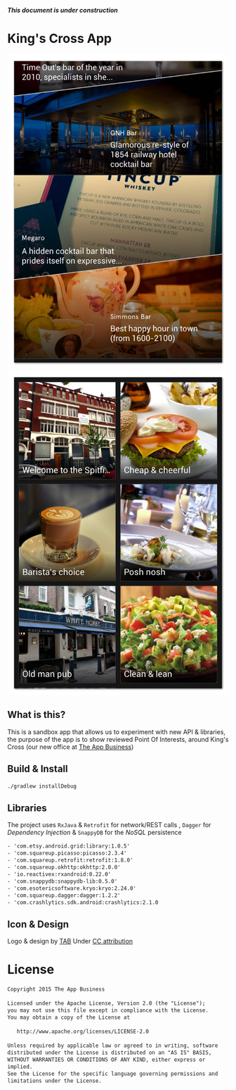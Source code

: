 ***This document is under construction***

King's Cross App
===============

![King's Cross](./kc1.png) ![King's Cross](./kc2.png)

What is this?
------------

This is a sandbox app that allows us to experiment with new API & libraries, the purpose of the app is to show reviewed Point Of Interests, around King's Cross (our new office at [The App Business](http://theappbusiness.com/))

Build & Install 
---------------

```bash
./gradlew installDebug
````

Libraries 
---------
The project uses `RxJava` & `Retrofit` for network/REST calls , `Dagger` for *Dependency Injection* & `SnappyDB` for the *NoSQL* persistence
 
    - 'com.etsy.android.grid:library:1.0.5'
    - 'com.squareup.picasso:picasso:2.3.4'
    - 'com.squareup.retrofit:retrofit:1.8.0'
    - 'com.squareup.okhttp:okhttp:2.0.0'
    - 'io.reactivex:rxandroid:0.22.0'
    - 'com.snappydb:snappydb-lib:0.5.0'
    - 'com.esotericsoftware.kryo:kryo:2.24.0'
    - 'com.squareup.dagger:dagger:1.2.2'
    - 'com.crashlytics.sdk.android:crashlytics:2.1.0

Icon & Design
-------------
Logo & design by [TAB](https://dribbble.com/theappbusiness)
Under [CC attribution](https://creativecommons.org/licenses/by/3.0/)


License
=======

    Copyright 2015 The App Business

    Licensed under the Apache License, Version 2.0 (the "License");
    you may not use this file except in compliance with the License.
    You may obtain a copy of the License at

       http://www.apache.org/licenses/LICENSE-2.0

    Unless required by applicable law or agreed to in writing, software
    distributed under the License is distributed on an "AS IS" BASIS,
    WITHOUT WARRANTIES OR CONDITIONS OF ANY KIND, either express or implied.
    See the License for the specific language governing permissions and
    limitations under the License.

